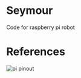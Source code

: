 Seymour
=======

Code for raspberry pi robot


References
==========

![pi pinout](http://www.raspberrypi.org/documentation/usage/gpio/images/basic-gpio-layout.png)
